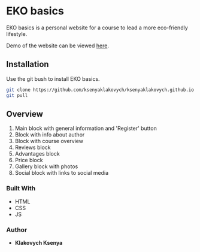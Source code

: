 # EKO basics

EKO basics is a personal website for a course to lead a more eco-friendly lifestyle.

Demo of the website can be viewed [here](https://ksenyaklakovych.github.io/).

## Installation

Use the git bush to install EKO basics.

```bash
git clone https://github.com/ksenyaklakovych/ksenyaklakovych.github.io
git pull
```

## Overview
1. Main block with general information and 'Register' button
2. Block with info about author
3. Block with course overview
4. Reviews block
5. Advantages block
6. Price block
7. Gallery block with photos
6. Social block with links to social media

### Built With

* HTML
* CSS
* JS

### Author

* **Klakovych Ksenya**



